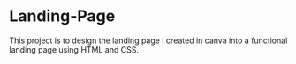 # Landing-Page
This project is to design the landing page I created in canva into a functional landing page using HTML and CSS.

